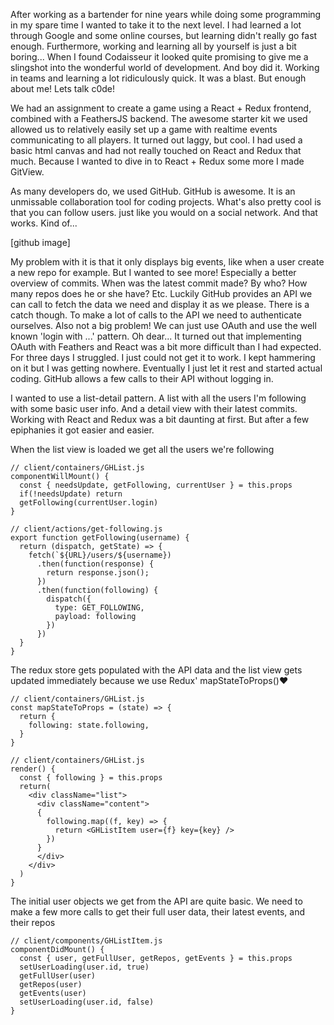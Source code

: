 After working as a bartender for nine years while doing some programming in my spare time I wanted to take it to the next level.
I had learned a lot through Google and some online courses, but learning didn't really go fast enough.
Furthermore, working and learning all by yourself is just a bit boring...
When I found Codaisseur it looked quite promising to give me a slingshot into the wonderful world of development.
And boy did it. Working in teams and learning a lot ridiculously quick. It was a blast.
But enough about me! Lets talk c0de!

We had an assignment to create a game using a React + Redux frontend, combined with a FeathersJS backend.
The awesome starter kit we used allowed us to relatively easily set up a game with realtime events communicating to all players.
It turned out laggy, but cool. I had used a basic html canvas and had not really touched on React and Redux that much.
Because I wanted to dive in to React + Redux some more I made GitView.

As many developers do, we used GitHub. GitHub is awesome.
It is an unmissable collaboration tool for coding projects.
What's also pretty cool is that you can follow users. just like you would on a social network.
And that works. Kind of...

[github image]

My problem with it is that it only displays big events, like when a user create a new repo for example.
But I wanted to see more! Especially a better overview of commits.
When was the latest commit made? By who? How many repos does he or she have? Etc.
Luckily GitHub provides an API we can call to fetch the data we need and display it as we please.
There is a catch though. To make a lot of calls to the API we need to authenticate ourselves.
Also not a big problem! We can just use OAuth and use the well known 'login with ...' pattern.
Oh dear... It turned out that implementing OAuth with Feathers and React was a bit more difficult than I had expected.
For three days I struggled. I just could not get it to work. I kept hammering on it but I was getting nowhere.
Eventually I just let it rest and started actual coding. GitHub allows a few calls to their API without logging in.

I wanted to use a list-detail pattern.
A list with all the users I'm following with some basic user info.
And a detail view with their latest commits.
Working with React and Redux was a bit daunting at first. But after a few epiphanies it got easier and easier.


When the list view is loaded we get all the users we're following
```
// client/containers/GHList.js
componentWillMount() {
  const { needsUpdate, getFollowing, currentUser } = this.props
  if(!needsUpdate) return
  getFollowing(currentUser.login)
}

// client/actions/get-following.js
export function getFollowing(username) {
  return (dispatch, getState) => {
    fetch(`${URL}/users/${username})
      .then(function(response) {
        return response.json();
      })
      .then(function(following) {
        dispatch({
          type: GET_FOLLOWING,
          payload: following
        })
      })
  }
}
```

The redux store gets populated with the API data and the list view gets updated immediately because we use Redux' mapStateToProps()♥
```
// client/containers/GHList.js
const mapStateToProps = (state) => {
  return {
    following: state.following,
  }
}

// client/containers/GHList.js
render() {
  const { following } = this.props
  return(
    <div className="list">
      <div className="content">
      {
        following.map((f, key) => {
          return <GHListItem user={f} key={key} />
        })
      }
      </div>
    </div>
  )
}
```

The initial user objects we get from the API are quite basic.
We need to make a few more calls to get their full user data, their latest events, and their repos
```
// client/components/GHListItem.js
componentDidMount() {
  const { user, getFullUser, getRepos, getEvents } = this.props
  setUserLoading(user.id, true)
  getFullUser(user)
  getRepos(user)
  getEvents(user)
  setUserLoading(user.id, false)
}
```
